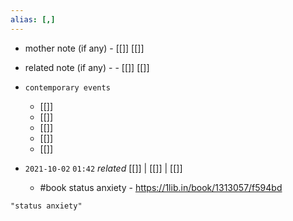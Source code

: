 ```yaml
---
alias: [,]
---
```

- mother note (if any)
		- [[]] [[]]
- related note (if any) -
		- [[]] [[]]
- `contemporary events`
	- [[]]
	- [[]]
	- [[]]
	- [[]]
	- [[]]

- `2021-10-02`  `01:42` _related_ [[]] | [[]] | [[]]
	- #book status anxiety - https://1lib.in/book/1313057/f594bd

```query
"status anxiety"
```